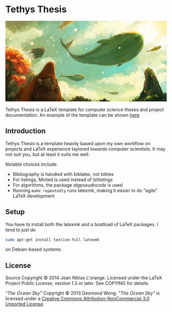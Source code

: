 # Tethys Thesis

<p align="center">
  <img src="fig/the-ocean-sky.jpg" alt="The Ocean Sky"/>
</p>

Tethys Thesis is a LaTeX template for computer science theses and project
documentation. An example of the template can be shown
[here](http://hypirion.com/pdf/tethysthesis.pdf).

## Introduction

Tethys Thesis is a template heavily based upon my own workflow on projects and
LaTeX experience taylored towards computer scientists. It may not suit you, but
at least it suits me well.

Notable choices include:

* Bibliography is handled with biblatex, not bibtex
* For listings, Minted is used instead of lstlistings
* For algorithms, the package *algpseudocode* is used
* Running `make repeatedly` runs latexmk, making it easier to do "agile" LaTeX
  development

## Setup

You have to install both the latexmk and a boatload of LaTeX packages. I tend to
just do

```bash
sudo apt-get install texlive-full latexmk
```

on Debian-based systems.

## License

Source Copyright © 2014 Jean Niklas L'orange. Licensed under the LaTeX Project
Public License, version 1.3 or later. See COPYING for details.

*"The Ocean Sky"* Copyright © 2013 Desmond Wong. *"The Ocean Sky"* is licensed
under a
[Creative Commons Attribution-NonCommercial 3.0 Unported License][cc-by-nc].
 
[cc-by-nc]: http://creativecommons.org/licenses/by-nc/3.0/
